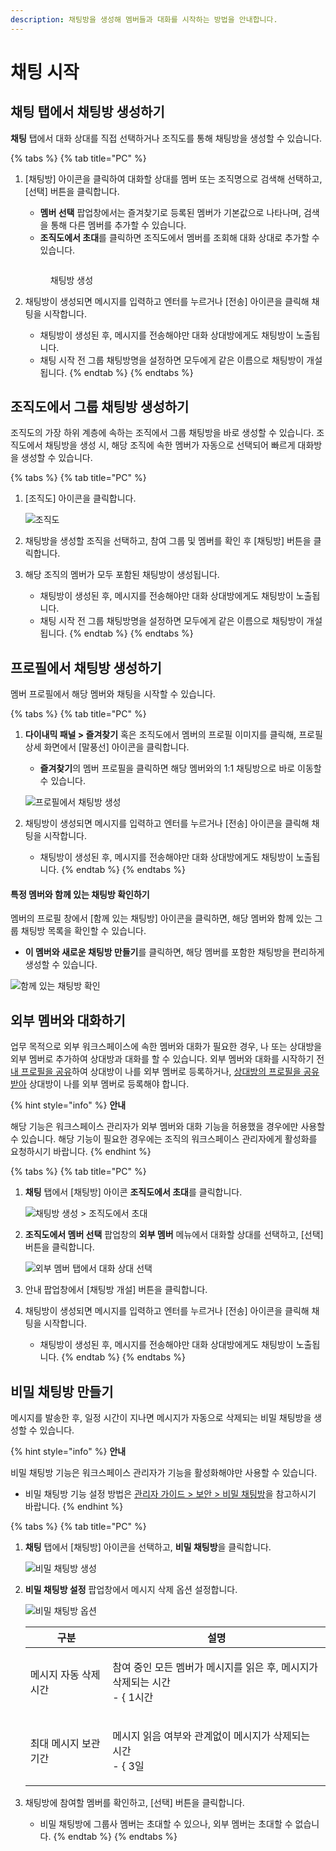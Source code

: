 ```yaml
---
description: 채팅방을 생성해 멤버들과 대화를 시작하는 방법을 안내합니다.
---
```


# 채팅 시작

## 채팅 탭에서 채팅방 생성하기

**채팅** 탭에서 대화 상대를 직접 선택하거나 조직도를 통해 채팅방을 생성할 수 있습니다.

{% tabs %}
{% tab title="PC" %}
1.  \[채팅방] 아이콘을 클릭하여 대화할 상대를 멤버 또는 조직명으로 검색해 선택하고, \[선택] 버튼을 클릭합니다.

    * **멤버 선택** 팝업창에서는 즐겨찾기로 등록된 멤버가 기본값으로 나타나며, 검색을 통해 다른 멤버를 추가할 수 있습니다.
    * **조직도에서 초대**를 클릭하면 조직도에서 멤버를 조회해 대화 상대로 추가할 수 있습니다.&#x20;

    <figure><img src="https://t1.kakaocdn.net/service_kep_docpublish/Figma/kakao%20work%20%EC%82%AC%EC%9A%A9%EC%9E%90/%EA%B7%B8%EB%A6%BC.%20%EC%B1%84%ED%8C%85%EB%B0%A9%20%EC%83%9D%EC%84%B1.png" alt=""><figcaption><p>채팅방 생성</p></figcaption></figure>
2. 채팅방이 생성되면 메시지를 입력하고 엔터를 누르거나 \[전송] 아이콘을 클릭해 채팅을 시작합니다.
   * 채팅방이 생성된 후, 메시지를 전송해야만 대화 상대방에게도 채팅방이 노출됩니다.
   * 채팅 시작 전 그룹 채팅방명을 설정하면 모두에게 같은 이름으로 채팅방이 개설됩니다.
{% endtab %}
{% endtabs %}

## 조직도에서 그룹 채팅방 생성하기

조직도의 가장 하위 계층에 속하는 조직에서 그룹 채팅방을 바로 생성할 수 있습니다. 조직도에서 채팅방을 생성 시, 해당 조직에 속한 멤버가 자동으로 선택되어 빠르게 대화방을 생성할 수 있습니다.

{% tabs %}
{% tab title="PC" %}
1.  \[조직도] 아이콘을 클릭합니다.

    ![조직도](https://t1.kakaocdn.net/service\_kep\_docpublish/Figma/kakao%20work%20%EC%82%AC%EC%9A%A9%EC%9E%90/%EA%B7%B8%EB%A6%BC.%20%EC%A1%B0%EC%A7%81%EB%8F%84.png)
2. 채팅방을 생성할 조직을 선택하고, 참여 그룹 및 멤버를 확인 후 \[채팅방] 버튼을 클릭합니다.
3. 해당 조직의 멤버가 모두 포함된 채팅방이 생성됩니다.
   * 채팅방이 생성된 후, 메시지를 전송해야만 대화 상대방에게도 채팅방이 노출됩니다.
   * 채팅 시작 전 그룹 채팅방명을 설정하면 모두에게 같은 이름으로 채팅방이 개설됩니다.
{% endtab %}
{% endtabs %}

## 프로필에서 채팅방 생성하기

멤버 프로필에서 해당 멤버와 채팅을 시작할 수 있습니다.

{% tabs %}
{% tab title="PC" %}
1.  **다이내믹 패널 > 즐겨찾기** 혹은 조직도에서 멤버의 프로필 이미지를 클릭해, 프로필 상세 화면에서 \[말풍선] 아이콘을 클릭합니다.

    * **즐겨찾기**의 멤버 프로필을 클릭하면 해당 멤버와의 1:1 채팅방으로 바로 이동할 수 있습니다.

    ![프로필에서 채팅방 생성
    ](../4%20%E1%84%8E%E1%85%A2%E1%84%90%E1%85%B5%E1%86%BC%2050885c976659493196d7eef798e4e05b/Untitled%205.png)
2. 채팅방이 생성되면 메시지를 입력하고 엔터를 누르거나 \[전송] 아이콘을 클릭해 채팅을 시작합니다.
   * 채팅방이 생성된 후, 메시지를 전송해야만 대화 상대방에게도 채팅방이 노출됩니다.
{% endtab %}
{% endtabs %}

#### 특정 멤버와 함께 있는 채팅방 확인하기

멤버의 프로필 창에서 \[함께 있는 채팅방] 아이콘을 클릭하면, 해당 멤버와 함께 있는 그룹 채팅방 목록을 확인할 수 있습니다.

* **이 멤버와 새로운 채팅방 만들기**를 클릭하면, 해당 멤버를 포함한 채팅방을 편리하게 생성할 수 있습니다.

![함께 있는 채팅방 확인](https://t1.kakaocdn.net/service\_kep\_docpublish/Figma/kakao%20work%20%EC%82%AC%EC%9A%A9%EC%9E%90/%ED%95%A8%EA%BB%98%EC%9E%88%EB%8A%94%20%EC%B1%84%ED%8C%85%EB%B0%A9%20%ED%99%95%EC%9D%B8.png)

## 외부 멤버와 대화하기

업무 목적으로 외부 워크스페이스에 속한 멤버와 대화가 필요한 경우, 나 또는 상대방을 외부 멤버로 추가하여 상대방과 대화를 할 수 있습니다. 외부 멤버와 대화를 시작하기 전 [내 프로필을 공유](https://www.notion.so/3-eba0cbf72ae3488ca48db9cfff7a6cbd)하여 상대방이 나를 외부 멤버로 등록하거나, [상대방의 프로필을 공유받아](https://www.notion.so/3-eba0cbf72ae3488ca48db9cfff7a6cbd) 상대방이 나를 외부 멤버로 등록해야 합니다.

{% hint style="info" %}
**안내**&#x20;

해당 기능은 워크스페이스 관리자가 외부 멤버와 대화 기능을 허용했을 경우에만 사용할 수 있습니다. 해당 기능이 필요한 경우에는 조직의 워크스페이스 관리자에게 활성화를 요청하시기 바랍니다.
{% endhint %}

{% tabs %}
{% tab title="PC" %}
1.  **채팅** 탭에서 \[채팅방] 아이콘 **조직도에서 초대**를 클릭합니다.

    ![채팅방 생성 > 조직도에서 초대](https://t1.kakaocdn.net/service\_kep\_docpublish/Figma/kakao%20work%20%EC%82%AC%EC%9A%A9%EC%9E%90/%EA%B7%B8%EB%A6%BC.%20%EC%B1%84%ED%8C%85%EB%B0%A9%20%EC%83%9D%EC%84%B1%20%3E%20%EC%A1%B0%EC%A7%81%EB%8F%84%EC%97%90%EC%84%9C%20%EC%B4%88%EB%8C%80.png)
2.  **조직도에서 멤버 선택** 팝업창의 **외부 멤버** 메뉴에서 대화할 상대를 선택하고, \[선택] 버튼을 클릭합니다.

    ![외부 멤버 탭에서 대화 상대 선택](https://t1.kakaocdn.net/service\_kep\_docpublish/Figma/kakao%20work%20%EC%82%AC%EC%9A%A9%EC%9E%90/%EA%B7%B8%EB%A6%BC.%20%EC%99%B8%EB%B6%80%20%EB%A9%A4%EB%B2%84%20%ED%83%AD%EC%97%90%EC%84%9C%20%EB%8C%80%ED%99%94%20%EC%83%81%EB%8C%80%20%EC%84%A0%ED%83%9D.png)
3. 안내 팝업창에서 \[채팅방 개설] 버튼을 클릭합니다.
4. 채팅방이 생성되면 메시지를 입력하고 엔터를 누르거나 \[전송] 아이콘을 클릭해 채팅을 시작합니다.
   * 채팅방이 생성된 후, 메시지를 전송해야만 대화 상대방에게도 채팅방이 노출됩니다.
{% endtab %}
{% endtabs %}

## 비밀 채팅방 만들기

메시지를 발송한 후, 일정 시간이 지나면 메시지가 자동으로 삭제되는 비밀 채팅방을 생성할 수 있습니다.

{% hint style="info" %}
**안내**

비밀 채팅방 기능은 워크스페이스 관리자가 기능을 활성화해야만 사용할 수 있습니다.

* 비밀 채팅방 기능 설정 방법은 [관리자 가이드 > 보안 > 비밀 채팅방](https://www.notion.so/ff61cee4d0004b6b98f4cf757c8bb38f)을 참고하시기 바랍니다.
{% endhint %}

{% tabs %}
{% tab title="PC" %}
1.  **채팅** 탭에서 \[채팅방] 아이콘을 선택하고, **비밀 채팅방**을 클릭합니다.

    ![비밀 채팅방 생성](https://s3-us-west-2.amazonaws.com/secure.notion-static.com/22532541-b5d7-4661-937b-97dbebdbbe6d/%E1%84%87%E1%85%B5%E1%84%86%E1%85%B5%E1%86%AF\_%E1%84%8E%E1%85%A2%E1%84%90%E1%85%B5%E1%86%BC%E1%84%87%E1%85%A1%E1%86%BC.png)
2.  **비밀 채팅방 설정** 팝업창에서 메시지 삭제 옵션 설정합니다.

    ![비밀 채팅방 옵션](https://s3-us-west-2.amazonaws.com/secure.notion-static.com/8bd65164-4826-4633-b33d-f145d9cbf3db/%E1%84%87%E1%85%B5%E1%84%86%E1%85%B5%E1%86%AF\_%E1%84%8E%E1%85%A2%E1%84%90%E1%85%B5%E1%86%BC%E1%84%87%E1%85%A1%E1%86%BC\_%E1%84%8B%E1%85%A9%E1%86%B8%E1%84%89%E1%85%A7%E1%86%AB.png)

    | 구분           | 설명                                                                                            |
    | ------------ | --------------------------------------------------------------------------------------------- |
    | 메시지 자동 삭제 시간 | <p>참여 중인 모든 멤버가 메시지를 읽은 후, 메시지가 삭제되는 시간<br>- { 1시간 | 3시간 | 6시간 | 1일 | 3일 | 5일 | 7일 } 중 선택</p> |
    | 최대 메시지 보관 기간 | <p>메시지 읽음 여부와 관계없이 메시지가 삭제되는 시간<br>- { 3일 | 7일 | 10일 | 14일 } 중 선택</p>                         |
3. 채팅방에 참여할 멤버를 확인하고, \[선택] 버튼을 클릭합니다.
   * 비밀 채팅방에 그룹사 멤버는 초대할 수 있으나, 외부 멤버는 초대할 수 없습니다.
{% endtab %}
{% endtabs %}
